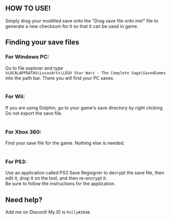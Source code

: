 ## HOW TO USE!
Simply drag your modified save onto the "Drag save file onto me!" file to generate a new checksum for it so that it can be used in game.

## Finding your save files
### For Windows PC:
Go to file explorer and type\
`%LOCALAPPDATA%\LucasArts\LEGO Star Wars - The Complete Saga\SavedGames`\
into the path bar. There you will find your PC saves.\
&nbsp;

### For Wii:
If you are using Dolphin, go to your game's save directory by right clicking.<!--Where?--> Do not export the save file.\
&nbsp;

### For Xbox 360:
Find your save file for the game. Nothing else is needed.\
&nbsp;

### For PS3:
Use an application called PS3 Save Regsigner to decrypt the save file, then edit it, drop it on the tool, and then re-encrypt it.\
Be sure to follow the instructions for the application.
	
## Need help? 
Add me on Discord! My ID is `Polly#3848`.
